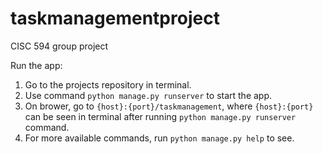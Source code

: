 # taskmanagementproject
CISC 594 group project


Run the app: 
1. Go to the projects repository in terminal.
2. Use command `python manage.py runserver` to start the app.
3. On brower, go to `{host}:{port}/taskmanagement`, where `{host}:{port}` can be seen in terminal after running `python manage.py runserver` command.
4. For more available commands, run `python manage.py help` to see.
